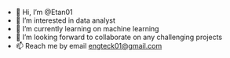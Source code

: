 - 👋 Hi, I’m @Etan01
- 👀 I’m interested in data analyst
- 🌱 I’m currently learning on machine learning
- 💞️ I’m looking forward to collaborate on any challenging projects
- 📫 Reach me by email engteck01@gmail.com

<!---
Etan01/Etan01 is a ✨ special ✨ repository because its `README.md` (this file) appears on your GitHub profile.
You can click the Preview link to take a look at your changes.
--->
